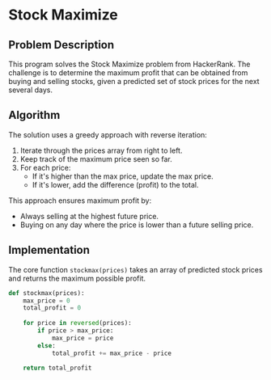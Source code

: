 # Stock Maximize

## Problem Description

This program solves the Stock Maximize problem from HackerRank. The challenge is to determine the maximum profit that can be obtained from buying and selling stocks, given a predicted set of stock prices for the next several days.

## Algorithm

The solution uses a greedy approach with reverse iteration:

1. Iterate through the prices array from right to left.
2. Keep track of the maximum price seen so far.
3. For each price:
   - If it's higher than the max price, update the max price.
   - If it's lower, add the difference (profit) to the total.

This approach ensures maximum profit by:
- Always selling at the highest future price.
- Buying on any day where the price is lower than a future selling price.

## Implementation

The core function `stockmax(prices)` takes an array of predicted stock prices and returns the maximum possible profit.

```python
def stockmax(prices):
    max_price = 0
    total_profit = 0
    
    for price in reversed(prices):
        if price > max_price:
            max_price = price
        else:
            total_profit += max_price - price
    
    return total_profit
